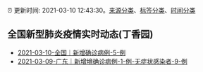 :alarm_clock: 更新时间: 2021-03-10 12:43:30。[来源分类](../README.md)、[标签分类](../TAGS.md)、[时间分类](../TIMELINE.md)

## 全国新型肺炎疫情实时动态(丁香园)




- [2021-03-10-全国｜新增确诊病例-5-例](http://app.cctv.com/special/cportal/detail/arti/index.html?id=Artiay8yt6Q5DuMtan2r5yIe210310&isfromapp=1) 
- [2021-03-09-广东｜新增境确诊病例-1-例-无症状感染者-9-例](http://app.cctv.com/special/cportal/detail/arti/index.html?id=Artii0EVflzdCpHHbzybb4sM210310&isfromapp=1) 